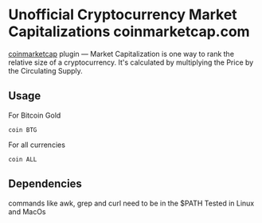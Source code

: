 # Unofficial Cryptocurrency Market Capitalizations coinmarketcap.com

[coinmarketcap](https://coinmarketcap.com) plugin — Market Capitalization is one way to rank the relative size of a cryptocurrency. It's calculated by multiplying the Price by the Circulating Supply. 

## Usage

For Bitcoin Gold
```
coin BTG
```

For all currencies
```
coin ALL
```

## Dependencies
commands like awk, grep and curl need to be in the $PATH
Tested in Linux and MacOs
